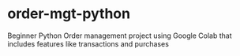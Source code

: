 # order-mgt-python
Beginner Python Order management project using Google Colab that includes features like transactions and purchases
